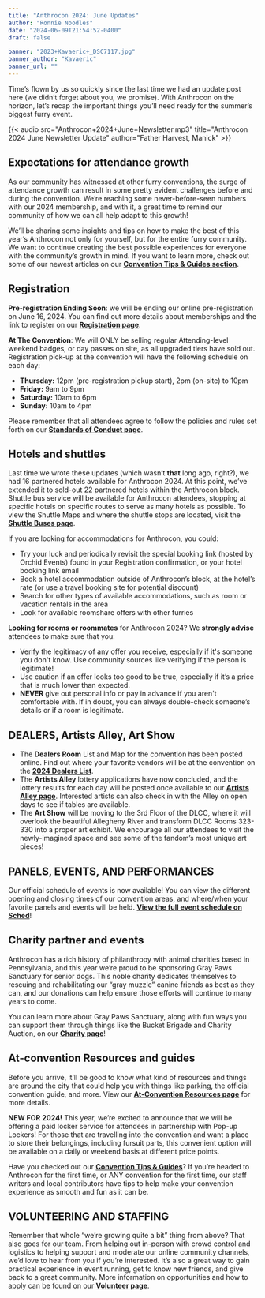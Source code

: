 ```yaml
---
title: "Anthrocon 2024: June Updates"
author: "Ronnie Noodles"
date: "2024-06-09T21:54:52-0400"
draft: false

banner: "2023+Kavaeric+_DSC7117.jpg"
banner_author: "Kavaeric"
banner_url: ""
---
```


Time’s flown by us so quickly since the last time we had an update post here (we didn’t forget about you, we promise). With Anthrocon on the horizon, let’s recap the important things you’ll need ready for the summer’s biggest furry event.

{{< audio src="Anthrocon+2024+June+Newsletter.mp3" title="Anthrocon 2024 June Newsletter Update" author="Father Harvest, Manick" >}}

## Expectations for attendance growth

As our community has witnessed at other furry conventions, the surge of attendance growth can result in some pretty evident challenges before and during the convention. We’re reaching some never-before-seen numbers with our 2024 membership, and with it, a great time to remind our community of how we can all help adapt to this growth!

We’ll be sharing some insights and tips on how to make the best of this year’s Anthrocon not only for yourself, but for the entire furry community. We want to continue creating the best possible experiences for everyone with the community’s growth in mind. If you want to learn more, check out some of our newest articles on our [**Convention Tips &amp; Guides section**](/tips-and-guides).

## Registration

**Pre-registration Ending Soon**: we will be ending our online pre-registration on June 16, 2024. You can find out more details about memberships and the link to register on our [**Registration page**](https://www.anthrocon.org/registration).

**At The Convention**: We will ONLY be selling regular Attending-level weekend badges, or day passes on site, as all upgraded tiers have sold out. Registration pick-up at the convention will have the following schedule on each day:

- **Thursday:** 12pm (pre-registration pickup start), 2pm (on-site) to 10pm
- **Friday:** 9am to 9pm
- **Saturday:** 10am to 6pm
- **Sunday:** 10am to 4pm

Please remember that all attendees agree to follow the policies and rules set forth on our [**Standards of Conduct page**](/standards-of-conduct).

## Hotels and shuttles

Last time we wrote these updates (which wasn’t **that** long ago, right?), we had 16 partnered hotels available for Anthrocon 2024. At this point, we’ve extended it to sold-out 22 partnered hotels within the Anthrocon block. Shuttle bus service will be available for Anthrocon attendees, stopping at specific hotels on specific routes to serve as many hotels as possible. To view the Shuttle Maps and where the shuttle stops are located, visit the [**Shuttle Buses page**](https://www.anthrocon.org/shuttle-buses).

If you are looking for accommodations for Anthrocon, you could:

- Try your luck and periodically revisit the special booking link (hosted by Orchid Events) found in your Registration confirmation, or your hotel booking link email
- Book a hotel accommodation outside of Anthrocon’s block, at the hotel’s rate (or use a travel booking site for potential discount)
- Search for other types of available accommodations, such as room or vacation rentals in the area
- Look for available roomshare offers with other furries

**Looking for rooms or roommates** for Anthrocon 2024? We **strongly advise** attendees to make sure that you:

- Verify the legitimacy of any offer you receive, especially if it's someone you don't know. Use community sources like verifying if the person is legitimate!
- Use caution if an offer looks too good to be true, especially if it’s a price that is much lower than expected.
- **NEVER** give out personal info or pay in advance if you aren't comfortable with. If in doubt, you can always double-check someone’s details or if a room is legitimate.

## DEALERS, Artists Alley, Art Show

- The **Dealers Room** List and Map for the convention has been posted online. Find out where your favorite vendors will be at the convention on the [**2024 Dealers List**](https://www.anthrocon.org/dealers).
- The **Artists Alley** lottery applications have now concluded, and the lottery results for each day will be posted once available to our [**Artists Alley page**](/alley). Interested artists can also check in with the Alley on open days to see if tables are available.
- The **Art Show** will be moving to the 3rd Floor of the DLCC, where it will overlook the beautiful Allegheny River and transform DLCC Rooms 323-330 into a proper art exhibit. We encourage all our attendees to visit the newly-imagined space and see some of the fandom’s most unique art pieces!

## PANELS, EVENTS, AND PERFORMANCES

Our official schedule of events is now available! You can view the different opening and closing times of our convention areas, and where/when your favorite panels and events will be held. [**View the full event schedule on Sched**](https://anthrocon.sched.com/)!

## Charity partner and events

Anthrocon has a rich history of philanthropy with animal charities based in Pennsylvania, and this year we’re proud to be sponsoring Gray Paws Sanctuary for senior dogs. This noble charity dedicates themselves to rescuing and rehabilitating our “gray muzzle” canine friends as best as they can, and our donations can help ensure those efforts will continue to many years to come.

You can learn more about Gray Paws Sanctuary, along with fun ways you can support them through things like the Bucket Brigade and Charity Auction, on our [**Charity page**](https://www.anthrocon.org/charity)!

## At-convention Resources and guides

Before you arrive, it’ll be good to know what kind of resources and things are around the city that could help you with things like parking, the official convention guide, and more.  View our [**At-Convention Resources page**](https://www.anthrocon.org/at-the-convention) for more details.

**NEW FOR 2024!** This year, we’re excited to announce that we will be offering a paid locker service for attendees in partnership with Pop-up Lockers! For those that are travelling into the convention and want a place to store their belongings, including fursuit parts, this convenient option will be available on a daily or weekend basis at different price points.

Have you checked out our [**Convention Tips &amp; Guides**](https://www.anthrocon.org/tips-and-guides)? If you’re headed to Anthrocon for the first time, or ANY convention for the first time, our staff writers and local contributors have tips to help make your convention experience as smooth and fun as it can be.

## VOLUNTEERING AND STAFFING

Remember that whole “we’re growing quite a bit” thing from above? That also goes for our team. From helping out in-person with crowd control and logistics to helping support and moderate our online community channels, we’d love to hear from you if you’re interested. It’s also a great way to gain practical experience in event running, get to know new friends, and give back to a great community. More information on opportunities and how to apply can be found on our [**Volunteer page**](https://www.anthrocon.org/volunteer).
